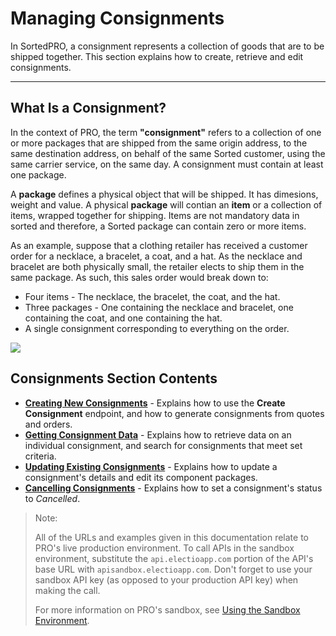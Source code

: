# Managing Consignments

In SortedPRO, a consignment represents a collection of goods that are to be shipped together. This section explains how to create, retrieve and edit consignments.

---

## What Is a Consignment?

In the context of PRO, the term **"consignment"** refers to a collection of one or more packages that are shipped from the same origin address, to the same destination address, on behalf of the same Sorted customer, using the same carrier service, on the same day. A consignment must contain at least one package.

A **package** defines a physical object that will be shipped. It has dimesions, weight and value. A  physical **package** will contian  an **item** or a collection of items, wrapped together for shipping. Items are not mandatory data in sorted and therefore, a Sorted package can contain zero or more items.

As an example, suppose that a clothing retailer has received a customer order for a necklace, a bracelet, a coat, and a hat. As the necklace and bracelet are both physically small, the retailer elects to ship them in the same package. As such, this sales order would break down to:

* Four items - The necklace, the bracelet, the coat, and the hat.
* Three packages - One containing the necklace and bracelet, one containing the coat, and one containing the hat.
* A single consignment corresponding to everything on the order.

<p>
   <a href="../../images/consignment-diagram.png" target="_blank" >
      <img src="../../images/consignment-diagram.png" class="noborder"/>
   </a>
</p>

## Consignments Section Contents

* **[Creating New Consignments](/pro/api/help/creating_new_consignments.html)** - Explains how to use the **Create Consignment** endpoint, and how to generate consignments from quotes and orders.
* **[Getting Consignment Data](/pro/api/help/getting_consignment_data.html)** - Explains how to retrieve data on an individual consignment, and search for consignments that meet set criteria.
* **[Updating Existing Consignments](/pro/api/help/updating_existing_consignments.html)** - Explains how to update a consignment's details and edit its component packages.
* **[Cancelling Consignments](/pro/api/help/cancelling_consignments.html)** - Explains how to set a consignment's status to _Cancelled_.

> <span class="note-header">Note:</span>
>
> All of the URLs and examples given in this documentation relate to PRO's live production environment. To call APIs in the sandbox environment, substitute the `api.electioapp.com` portion of the API's base URL with `apisandbox.electioapp.com`. Don't forget to use your sandbox API key (as opposed to your production API key) when making the call.
>
> For more information on PRO's sandbox, see [Using the Sandbox Environment](/pro/api/help/introduction.html#using-the-sandbox-environment).

<script src="../../scripts/requesttabs.js"></script>
<script src="../../scripts/responsetabs.js"></script>
<script src="../../scripts/copy.js"></script>
